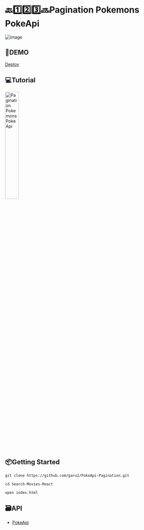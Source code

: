 # 🔙1️⃣2️⃣3️⃣🔜Pagination Pokemons PokeApi
![image](https://res.cloudinary.com/dqd5x0s7w/image/upload/v1677681071/github/pokeapi-min_of85sg.png)

## 🚀DEMO
 [Deploy](https://pokeapi-pagination.vercel.app/)

## 💻Tutorial
<a href='https://youtu.be/LQMoVAhzWSI' target='_blank'>
    <img width='30%' src='https://img.youtube.com/vi/LQMoVAhzWSI/mqdefault.jpg' alt='Pagination Pokemons PokeApi' />
</a>

## 📦Getting Started
```
git clone https://github.com/garu2/PokeApi-Pagination.git
```
```
cd Search-Movies-React
```
```
open index.html
```
## 🗃API
* [PokeApi](https://pokeapi.co/docs/v2)

